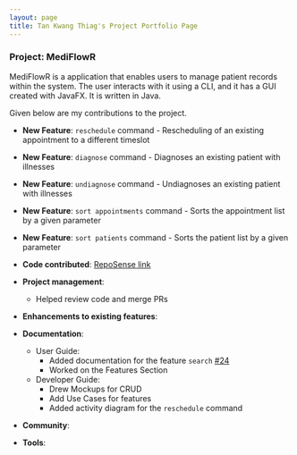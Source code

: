 ```yaml
---
layout: page
title: Tan Kwang Thiag's Project Portfolio Page
---
```


### Project: MediFlowR

MediFlowR is a application that enables users to manage patient records within the system.
The user interacts with it using a CLI, and it has a GUI created with JavaFX. It is written in Java.

Given below are my contributions to the project.

* **New Feature**: `reschedule` command - Rescheduling of an existing appointment to a different timeslot
* **New Feature**: `diagnose` command - Diagnoses an existing patient with illnesses
* **New Feature**: `undiagnose` command - Undiagnoses an existing patient with illnesses
* **New Feature**: `sort appointments` command - Sorts the appointment list by a given parameter
* **New Feature**: `sort patients` command - Sorts the patient list by a given parameter

* **Code contributed**: [RepoSense link](https://nus-cs2103-ay2324s1.github.io/tp-dashboard/?search=kwangthiag&breakdown=true)

* **Project management**:
  * Helped review code and merge PRs
  
* **Enhancements to existing features**:

* **Documentation**:
  * User Guide:
    * Added documentation for the feature `search` [\#24]()
    * Worked on the Features Section
  * Developer Guide:
    * Drew Mockups for CRUD
    * Add Use Cases for features
    * Added activity diagram for the `reschedule` command

* **Community**:

* **Tools**:

